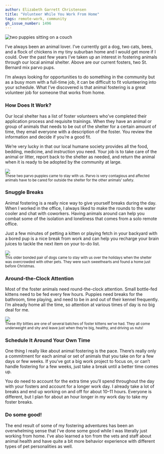 ```yaml
---
author: Elizabeth Garrett Christensen
title: "Volunteer While You Work From Home"
tags: remote-work, community
gh_issue_number: 1496
---
```


![two puppies sitting on a couch](/blog/2019/02/15/volunteer-while-you-work-from-home/image-1.jpg)

I’ve always been an animal lover. I’ve currently got a dog, two cats, bees, and a flock of chickens in my tiny suburban home and I would get more if I could. Over the past few years I’ve taken up an interest in fostering animals through our local animal shelter. Above are our current fosters, two St. Bernard mix parvo pups.

I’m always looking for opportunities to do something in the community but as a busy mom with a full-​time job, it can be difficult to fit volunteering into your schedule. What I’ve discovered is that animal fostering is a great volunteer job for someone that works from home.

### How Does It Work?

Our local shelter has a list of foster volunteers who’ve completed their application process and requisite trainings. When they have an animal or group of animals that needs to be out of the shelter for a certain amount of time, they email everyone with a description of the foster. You review the information and decide if you’re a good fit.

We’re very lucky in that our local humane society provides all the food, bedding, medicine, and instruction you need. Your job is to take care of the animal or litter, report back to the shelter as needed, and return the animal when it is ready to be adopted by the community at large.

<img src="/blog/2019/02/15/volunteer-while-you-work-from-home/image-2.jpg" /><br><small>These two parvo puppies came to stay with us. Parvo is very contagious and affected animals have to be cared for outside the shelter for the other animals’ safety.</small>

### Snuggle Breaks

Animal fostering is a really nice way to give yourself breaks during the day. When I worked in the office, I always liked to make the rounds to the water cooler and chat with coworkers. Having animals around can help you combat some of the isolation and loneliness that comes from a solo remote office.

Just a few minutes of petting a kitten or playing fetch in your backyard with a bored pup is a nice break from work and can help you recharge your brain juices to tackle the next item on your to-do list.

<img src="/blog/2019/02/15/volunteer-while-you-work-from-home/image-0.jpg" /><br><small>This older bonded pair of dogs came to stay with us over the holidays when the shelter was overcrowded with other pets. They were such sweethearts and found a home just before Christmas.</small>

### Around-​the-​Clock Attention

Most of the foster animals need round-​the-​clock attention. Small bottle-​fed kittens need to be fed every few hours. Puppies need breaks for the bathroom, time playing, and need to be in and out of their kennel frequently. I’m already home all the time, so attention at various times of day is no big deal for me.

<img src="/blog/2019/02/15/volunteer-while-you-work-from-home/image-3.jpg" /><br><small>These itty bitties are one of several batches of foster kittens we’ve had. They all come underweight and shy and leave just when they’re big, healthy, and driving us nuts!</small>

### Schedule It Around Your Own Time

One thing I really like about animal fostering is the pace. There’s really only a commitment for each animal or set of animals that you take on for a few days or few weeks. If you’ve got a big work project to focus on, or can’t handle fostering for a few weeks, just take a break until a better time comes up.

You do need to account for the extra time you’ll spend throughout the day with your fosters and account for a longer work day. I already take a lot of breaks and end up working on and off for about 10–11 hours. Everyone is different, but I plan for about an hour longer in my work day to take my foster breaks.

### Do some good!

The end result of some of my fostering adventures has been an overwhelming sense that I’ve done some good while I was literally just working from home. I’ve also learned a ton from the vets and staff about animal health and have quite a bit more behavior experience with different types of pet personalities as well.
